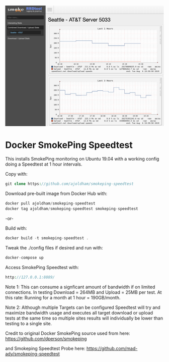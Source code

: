 ![logo](https://raw.githubusercontent.com/ajoldham/smokeping-speedtest/master/logo.png)

Docker SmokePing Speedtest
==========================

This installs SmokePing monitoring on Ubuntu 19.04 with a working config doing a Speedtest at 1 hour intervals.

Copy with:
```php
git clone https://github.com/ajoldham/smokeping-speedtest
```

Download pre-built image from Docker Hub with:

```php
docker pull ajoldham/smokeping-speedtest
docker tag ajoldham/smokeping-speedtest smokeping-speedtest
```

-or-

Build with:
```php
docker build -t smokeping-speedtest .
```

Tweak the ./config files if desired and run with:
```php
docker-compose up
```

Access SmokePing Speedtest with:
```php
http://127.0.0.1:8889/
```

Note 1: This can consume a signficant amount of bandwidth if on limited connections.  In testing Download = 264MB and Upload = 25MB per test.  At this rate: Running for a month at 1 hour = 190GB/month.

Note 2: Although multiple Targets can be configured Speedtest will try and maximize bandwidth usage and executes all target download or upload tests at the same time so multiple sites results will individually be lower than testing to a single site.

Credit to original Docker SmokePing source used from here:
https://github.com/dperson/smokeping

and Smokeping Speedtest Probe here:
https://github.com/mad-ady/smokeping-speedtest